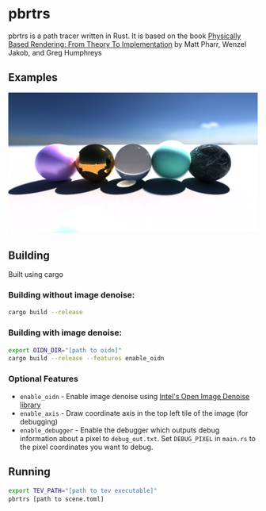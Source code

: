 # pbrtrs

pbrtrs is a path tracer written in Rust. It is based on the book
[Physically Based Rendering: From Theory To Implementation](https://www.pbr-book.org)
by Matt Pharr, Wenzel Jakob, and Greg Humphreys

## Examples

![Example rendered output](./out.png)

## Building

Built using cargo

### Building without image denoise:
```bash
cargo build --release
```

### Building with image denoise:
```bash
export OIDN_DIR="[path to oidn]"
cargo build --release --features enable_oidn
```

### Optional Features
 - `enable_oidn` - Enable image denoise using [Intel's Open Image Denoise library](https://www.openimagedenoise.org)
 - `enable_axis` - Draw coordinate axis in the top left tile of the image (for debugging)
 - `enable_debugger` - Enable the debugger which outputs debug information about a pixel to `debug_out.txt`.  Set `DEBUG_PIXEL` in `main.rs` to the pixel coordinates you want to debug.

## Running

```bash
export TEV_PATH="[path to tev executable]"
pbrtrs [path to scene.toml]
```